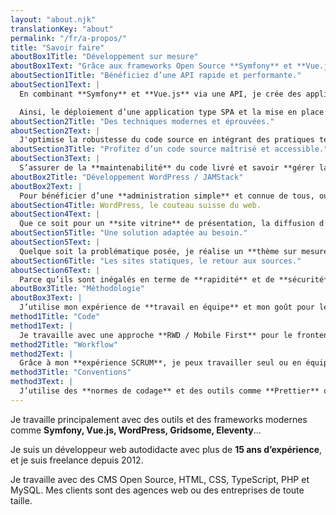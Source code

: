 ```yaml
---
layout: "about.njk"
translationKey: "about"
permalink: "/fr/a-propos/"
title: "Savoir faire"
aboutBox1Title: "Développement sur mesure"
aboutBox1Text: "Grâce aux frameworks Open Source **Symfony** et **Vue.js**, je permets à mes clients la mise en place de solutions **performantes, maîtrisées et modernes**."
aboutSection1Title: "Bénéficiez d’une API rapide et performante."
aboutSection1Text: |
  En combinant **Symfony** et **Vue.js** via une API, je crée des applications dynamiques qui communiquent efficacement. Que ce soit pour des interfaces web, des applications mobiles ou l'intégration avec des APIs tierces, cette approche offre une flexibilité optimale.

  Ainsi, le déploiement d’une application type SPA et la mise en place de composants réutilisables devient rapide et simple. Vous bénéficiez ainsi d'une **expérience utilisateur fluide** et d'une **gestion de projet** plus efficace.
aboutSection2Title: "Des techniques modernes et éprouvées."
aboutSection2Text: |
  J'optimise la robustesse du code source en intégrant des pratiques telles que la mise en place de **tests unitaires** et l'utilisation de **TypeScript**. Cette approche assure un déploiement sans souci, minimisant les effets de bords et les régressions. Ainsi, votre projet bénéficie d'une **base solide**, favorisant la **tranquillité d'esprit** lors des mises en production.
aboutSection3Title: "Profitez d’un code source maîtrisé et accessible."
aboutSection3Text: |
  S’assurer de la **maintenabilité** du code livré et savoir **gérer la dette technique** sont des problématiques cruciales. C’est la raison pour laquelle j’opte pour des systèmes **Open Source** qui offrent une pérennité, soutenue par une base solide de contributions communautaires, grâce à des mises à jour **fréquentes et vérifiées**. Ainsi, le déploiement de votre code applicatif s'accompagne d'une assurance de durabilité.
aboutBox2Title: "Développement WordPress / JAMStack"
aboutBox2Text: |
  Pour bénéficier d’une **administration simple** et connue de tous, ou pour des projets nécessitants un **maximum de vitesse** d’exécution, j’utilise **WordPress** et la **JAMStack**.
aboutSection4Title: WordPress, le couteau suisse du web.
aboutSection4Text: |
  Que ce soit pour un **site vitrine** de présentation, la diffusion d’actualités via **un blog**, ou un système de **réservation en ligne**, la réputation de WordPress n’est plus à faire. Grâce à son **interface d’administration simple**, vous serez à même de prendre en main votre site internet en toute autonomie.
aboutSection5Title: "Une solution adaptée au besoin."
aboutSection5Text: |
  Quelque soit la problématique posée, je réalise un **thème sur mesure** qui répond au plus près au besoin exprimé. La mise à jour du site s’en retrouve facilitée, et cela permet de suivre au mieux les nouvelles versions du core WordPress et des plugins utilisés.
aboutSection6Title: "Les sites statiques, le retour aux sources."
aboutSection6Text: |
  Parce qu’ils sont inégalés en terme de **rapidité** et de **sécurité**, j’utilise des **générateurs de sites statiques** pour proposer des solutions qui permettent de déployer des sites rapidement, tout en bénéficiant d’une souplesse de mise à jour et de maintenabilité. Grâce à **Gridsome** ou **Eleventy**, il est possible de mettre en ligne de manière fluide et à faible coût un site internet rapide, flexible et extrêmement léger.
aboutBox3Title: "Méthodologie"
aboutBox3Text: |
  J’utilise mon expérience de **travail en équipe** et mon goût pour les **méthodes de productivité** efficaces pour déployer un code robuste, souple à prendre en main, et maintenable.
method1Title: "Code"
method1Text: |
  Je travaille avec une approche **RWD / Mobile First** pour le frontend. J’assure la solidité de mon code grâce aux **tests unitaires**. En équipe, j'aide aux PR et à la **revue de code**.
method2Title: "Workflow"
method2Text: |
  Grâce à mon **expérience SCRUM**, je peux travailler seul ou en équipe. Je peux aussi mettre en place un flux de travail en **Intégration Continue** qui aide à prévenir des régressions.
method3Title: "Conventions"
method3Text: |
  J’utilise des **normes de codage** et des outils comme **Prettier** ou **PHPCS** afin de livrer du code répondant aux standards et avec un haut taux de **maintenabilité**.
---
```

Je travaille principalement avec des outils et des frameworks modernes comme **Symfony, Vue.js, WordPress, Gridsome, Eleventy**...

Je suis un développeur web autodidacte avec plus de **15 ans d’expérience**, et je suis freelance depuis 2012.

Je travaille avec des CMS Open Source, HTML, CSS, TypeScript, PHP et MySQL. Mes clients sont des agences web ou des entreprises de toute taille.
